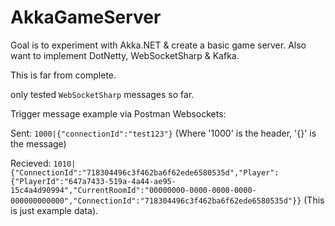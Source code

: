 # AkkaGameServer
Goal is to experiment with Akka.NET & create a basic game server. 
Also want to implement DotNetty, WebSocketSharp & Kafka. 

This is far from complete.

only tested ```WebSocketSharp``` messages so far. 


Trigger message example via Postman Websockets: 

Sent: ```1000|{"connectionId":"test123"}``` (Where '1000' is the header, '{}' is the message)

Recieved: ```1010|{"ConnectionId":"718304496c3f462ba6f62ede6580535d","Player":{"PlayerId":"647a7433-519a-4a44-ae95-15c4a4d90994","CurrentRoomId":"00000000-0000-0000-0000-000000000000","ConnectionId":"718304496c3f462ba6f62ede6580535d"}}```  (This is just example data). 



